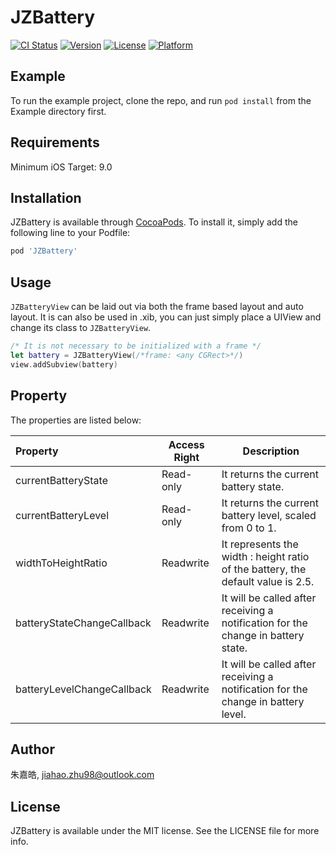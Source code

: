 # JZBattery

[![CI Status](https://img.shields.io/travis/朱嘉皓/JZBattery.svg?style=flat)](https://travis-ci.org/朱嘉皓/JZBattery)
[![Version](https://img.shields.io/cocoapods/v/JZBattery.svg?style=flat)](https://cocoapods.org/pods/JZBattery)
[![License](https://img.shields.io/cocoapods/l/JZBattery.svg?style=flat)](https://cocoapods.org/pods/JZBattery)
[![Platform](https://img.shields.io/cocoapods/p/JZBattery.svg?style=flat)](https://cocoapods.org/pods/JZBattery)

## Example

To run the example project, clone the repo, and run `pod install` from the Example directory first.

## Requirements

Minimum iOS Target: 9.0

## Installation

JZBattery is available through [CocoaPods](https://cocoapods.org). To install
it, simply add the following line to your Podfile:

```ruby
pod 'JZBattery'
```

## Usage

`JZBatteryView` can be laid out via both the frame based layout and auto layout. It is can also be used in .xib, you can just simply place a UIView and change its class to `JZBatteryView`.

```swift
/* It is not necessary to be initialized with a frame */
let battery = JZBatteryView(/*frame: <any CGRect>*/)
view.addSubview(battery)
```

## Property

The properties are listed below:

| Property                   | Access Right | Description                                                  |
| :------------------------- | ------------ | ------------------------------------------------------------ |
| currentBatteryState        | Read-only    | It returns the current battery state.                        |
| currentBatteryLevel        | Read-only    | It returns the current battery level, scaled from 0 to 1.    |
| widthToHeightRatio         | Readwrite    | It represents the width : height ratio of the battery, the default value is 2.5. |
| batteryStateChangeCallback | Readwrite    | It will be called after receiving a notification for the change in battery state. |
| batteryLevelChangeCallback | Readwrite    | It will be called after receiving a notification for the change in battery level. |

## Author

朱嘉皓, jiahao.zhu98@outlook.com

## License

JZBattery is available under the MIT license. See the LICENSE file for more info.
